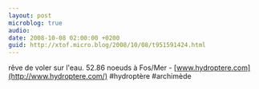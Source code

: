```yaml
---
layout: post
microblog: true
audio: 
date: 2008-10-08 02:00:00 +0200
guid: http://xtof.micro.blog/2008/10/08/t951591424.html
---
```

rêve de voler sur l'eau. 52.86 noeuds à Fos/Mer - [www.hydroptere.com](http://www.hydroptere.com/) #hydroptère #archimède
